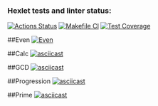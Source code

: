 ### Hexlet tests and linter status:
[![Actions Status](https://github.com/RomanKharkin/java-project-lvl1/workflows/hexlet-check/badge.svg)](https://github.com/RomanKharkin/java-project-lvl1/actions)
[![Makefile CI](https://github.com/RomanKharkin/java-project-lvl1/actions/workflows/makefile.yml/badge.svg)](https://github.com/RomanKharkin/java-project-lvl1/actions/workflows/makefile.yml)
[![Test Coverage](https://api.codeclimate.com/v1/badges/d5fb01ea1b7d17c52f1b/test_coverage)](https://codeclimate.com/github/RomanKharkin/java-project-lvl1/test_coverage)

##Even
[![Even](https://asciinema.org/a/oScBafwcelUZb1leLzRXWJZZI.svg)](https://asciinema.org/a/oScBafwcelUZb1leLzRXWJZZI)

##Calc
[![asciicast](https://asciinema.org/a/2x0BJMiALyIXCFGuuXJtfQlVN.svg)](https://asciinema.org/a/2x0BJMiALyIXCFGuuXJtfQlVN)

##GCD
[![asciicast](https://asciinema.org/a/g7FiXEHFL5iJMo3dbyvz9xDGp.svg)](https://asciinema.org/a/g7FiXEHFL5iJMo3dbyvz9xDGp)

##Progression
[![asciicast](https://asciinema.org/a/tWByMpvB01e35ec1fCKHd1gOf.svg)](https://asciinema.org/a/tWByMpvB01e35ec1fCKHd1gOf)

##Prime
[![asciicast](https://asciinema.org/a/BS0VgadvuLM995tNOegg22Wql.svg)](https://asciinema.org/a/BS0VgadvuLM995tNOegg22Wql)
